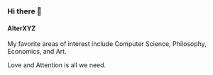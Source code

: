 ### Hi there 👋

#### AlterXYZ

My favorite areas of interest include Computer Science, Philosophy, Economics, and Art.

Love and Attention is all we need.
